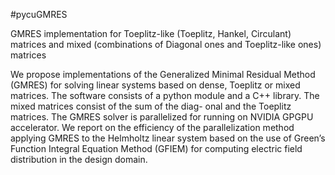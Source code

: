 #pycuGMRES

GMRES implementation for Toeplitz-like (Toeplitz, Hankel, Circulant) matrices and mixed (combinations of Diagonal ones and Toeplitz-like ones) matrices

We propose implementations of the Generalized Minimal Residual Method (GMRES) for solving linear systems based on dense, Toeplitz or mixed matrices. The software consists of a python module and a C++ library. The mixed matrices consist of the sum of the diag- onal and the Toeplitz matrices. The GMRES solver is parallelized for running on NVIDIA GPGPU accelerator. We report on the efficiency of the parallelization method applying GMRES to the Helmholtz linear system based on the use of Green’s Function Integral Equation Method (GFIEM) for computing electric field distribution in the design domain.
